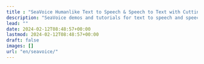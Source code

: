 ```yaml
---
title : "SeaVoice Humanlike Text to Speech & Speech to Text with Cutting Edge Accuracy"
description: "SeaVoice demos and tutorials for text to speech and speech to text with cutting edge artificial intelligence"
lead: ""
date: 2024-02-12T08:48:57+00:00
lastmod: 2024-02-12T08:48:57+00:00
draft: false
images: []
url: "en/seavoice/"
---
```

